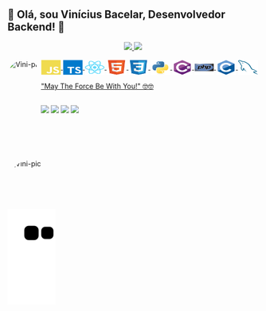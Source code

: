 ## 🚀 Olá, sou Vinícius Bacelar, Desenvolvedor Backend! 🚀
<div align="center">
  <a href="https://github.com/ViniciusBacelar">
  <img height="180em" src="https://github-readme-stats.vercel.app/api?username=ViniciusBacelar&show_icons=true&theme=dracula&include_all_commits=true&count_private=true"/>
  <img height="180em" src="https://github-readme-stats.vercel.app/api/top-langs/?username=ViniciusBacelar&layout=compact&langs_count=7&theme=dracula"/>
</div>
<div style="display: inline_block"><br>
  <img align="center" alt="Vini-Js" height="30" width="40" src="https://raw.githubusercontent.com/devicons/devicon/master/icons/javascript/javascript-plain.svg">
  <img align="center" alt="Vini-Ts" height="30" width="40" src="https://raw.githubusercontent.com/devicons/devicon/master/icons/typescript/typescript-plain.svg">
  <img align="center" alt="Vini-React" height="30" width="40" src="https://raw.githubusercontent.com/devicons/devicon/master/icons/react/react-original.svg">
  <img align="center" alt="Vini-HTML" height="30" width="40" src="https://raw.githubusercontent.com/devicons/devicon/master/icons/html5/html5-original.svg">
  <img align="center" alt="Vini-CSS" height="30" width="40" src="https://raw.githubusercontent.com/devicons/devicon/master/icons/css3/css3-original.svg">
  <img align="center" alt="Vini-Python" height="30" width="40" src="https://raw.githubusercontent.com/devicons/devicon/master/icons/python/python-original.svg">
  <img align="center" alt="Vini-Csharp" height="30" width="40" src="https://raw.githubusercontent.com/devicons/devicon/master/icons/csharp/csharp-original.svg">
  <img align="center" alt="Vini-Php" height="30" width="40" src="https://raw.githubusercontent.com/devicons/devicon/master/icons/php/php-original.svg">
  <img align="center" alt="Vini-c" height="30" width="40" src="https://raw.githubusercontent.com/devicons/devicon/master/icons/c/c-original.svg">
  <img align="center" alt="Vini-MySql" height="30" width="40" src="https://raw.githubusercontent.com/devicons/devicon/master/icons/mysql/mysql-original.svg">
  <img align="left" alt="Vini-pic" height="200" style="border-radius:100px;" src="https://www.pngplay.com/wp-content/uploads/12/The-Amazing-Spider-Man-2-PNG-Clipart-Background.png">
  <img align="left" alt="Vini-pic" height="100px" width="500px" style="border-radius:100px;" src="https://cdn.pixabay.com/photo/2017/01/14/18/42/lightsaber-1980163_960_720.png"><br>
  
</div>
  
  "May The Force Be With You!" 🤓🤓
    
  ##
  
  <div>  
  <a href="https://instagram.com/vinicius_bs.png" target="_blank"><img src="https://img.shields.io/badge/-Instagram-%23E4405F?style=for-the-badge&logo=instagram&logoColor=white" target="_blank"></a>
  <a href = "mailto:viniciusbacelar05@gmail.com"><img src="https://img.shields.io/badge/-Gmail-%23333?style=for-the-badge&logo=gmail&logoColor=white" target="_blank"></a>
  <a href="https://www.linkedin.com/in/vinicius-bacelar-santana-b7a3561a4/" target="_blank"><img src="https://img.shields.io/badge/-LinkedIn-%230077B5?style=for-the-badge&logo=linkedin&logoColor=white" target="_blank"></a> 
  <a href = "mailto:viniciusbacelar123@outlook.com.br"><img src="https://img.shields.io/badge/Microsoft_Outlook-0078D4?style=for-the-badge&logo=microsoft-outlook&logoColor=white" target="_blank"></a>
 </div>
 
  ![Snake animation](https://github.com/rafaballerini/rafaballerini/blob/output/github-contribution-grid-snake.svg)
 
</div>
